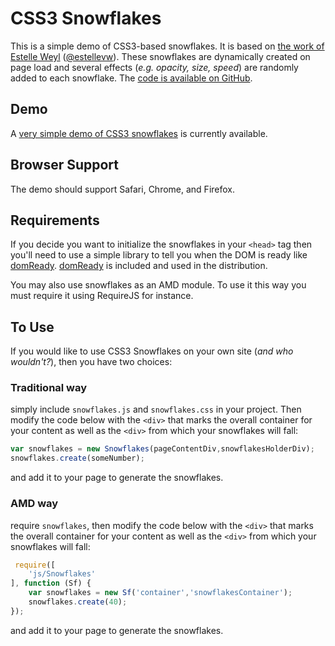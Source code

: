 CSS3 Snowflakes
===============

This is a simple demo of CSS3-based snowflakes. It is based on [the work of Estelle Weyl](http://www.standardista.com/sxsw/) ([@estellevw](http://twitter.com/estellevw/)). These snowflakes are dynamically created on page load and several effects (_e.g. opacity, size, speed_) are randomly added to each snowflake. The [code is available on GitHub](https://github.com/dmolsen/CSS3-Snowflakes).

Demo
----

A [very simple demo of CSS3 snowflakes](http://dmolsen.com/css3-snowflakes/) is currently available.

Browser Support
---------------

The demo should support Safari, Chrome, and Firefox.

Requirements
------------

If you decide you want to initialize the snowflakes in your ```<head>``` tag then you'll need to use a simple library to tell you when the DOM is ready like [domReady](https://github.com/ded/domready). [domReady](https://github.com/ded/domready) is included and used in the distribution.

You may also use snowflakes as an AMD module. To use it this way you must require it using RequireJS for instance.

To Use
------

If you would like to use CSS3 Snowflakes on your own site (_and who wouldn't?_), then you have two choices:

### Traditional way
 simply include ```snowflakes.js``` and ```snowflakes.css``` in your project. Then modify the code below with the ```<div>``` that marks the overall container for your content as well as the ```<div>``` from which your snowflakes will fall:

```javascript
var snowflakes = new Snowflakes(pageContentDiv,snowflakesHolderDiv);
snowflakes.create(someNumber); 
```

and add it to your page to generate the snowflakes.

### AMD way
require ```snowflakes```, then modify the code below with the ```<div>``` that marks the overall container for your content as well as the ```<div>``` from which your snowflakes will fall:

```javascript
 require([
    'js/Snowflakes'
], function (Sf) {
    var snowflakes = new Sf('container','snowflakesContainer');
    snowflakes.create(40);
});
```
and add it to your page to generate the snowflakes.